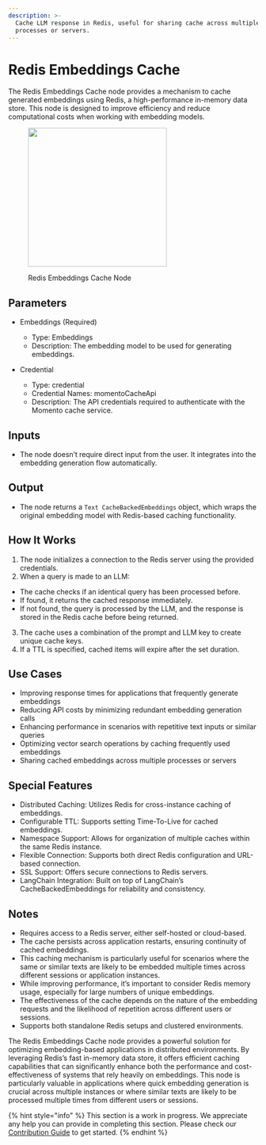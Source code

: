 ```yaml
---
description: >-
  Cache LLM response in Redis, useful for sharing cache across multiple
  processes or servers.
---
```


# Redis Embeddings Cache

The Redis Embeddings Cache node provides a mechanism to cache generated embeddings using Redis, a high-performance in-memory data store. This node is designed to improve efficiency and reduce computational costs when working with embedding models.

<figure><img src="../../../.gitbook/assets/up-001.png" alt="" width="280"><figcaption><p>Redis Embeddings Cache Node</p></figcaption></figure>

## Parameters

- Embeddings (Required)

  - Type: Embeddings
  - Description: The embedding model to be used for generating embeddings.

- Credential

  - Type: credential
  - Credential Names: momentoCacheApi
  - Description: The API credentials required to authenticate with the Momento cache service.

## Inputs

- The node doesn’t require direct input from the user. It integrates into the embedding generation flow automatically.

## Output

- The node returns a ```Text CacheBackedEmbeddings``` object, which wraps the original embedding model with Redis-based caching functionality.

## How It Works

1. The node initializes a connection to the Redis server using the provided credentials.
2. When a query is made to an LLM:
  - The cache checks if an identical query has been processed before.
  - If found, it returns the cached response immediately.
  - If not found, the query is processed by the LLM, and the response is stored in the Redis cache before being returned.
3. The cache uses a combination of the prompt and LLM key to create unique cache keys.
4. If a TTL is specified, cached items will expire after the set duration.

## Use Cases

- Improving response times for applications that frequently generate embeddings
- Reducing API costs by minimizing redundant embedding generation calls
- Enhancing performance in scenarios with repetitive text inputs or similar queries
- Optimizing vector search operations by caching frequently used embeddings
- Sharing cached embeddings across multiple processes or servers

## Special Features

- Distributed Caching: Utilizes Redis for cross-instance caching of embeddings.
- Configurable TTL: Supports setting Time-To-Live for cached embeddings.
- Namespace Support: Allows for organization of multiple caches within the same Redis instance.
- Flexible Connection: Supports both direct Redis configuration and URL-based connection.
- SSL Support: Offers secure connections to Redis servers.
- LangChain Integration: Built on top of LangChain’s CacheBackedEmbeddings for reliability and consistency.

## Notes

- Requires access to a Redis server, either self-hosted or cloud-based.
- The cache persists across application restarts, ensuring continuity of cached embeddings.
- This caching mechanism is particularly useful for scenarios where the same or similar texts are likely to be embedded multiple times across different sessions or application instances.
- While improving performance, it’s important to consider Redis memory usage, especially for large numbers of unique embeddings.
- The effectiveness of the cache depends on the nature of the embedding requests and the likelihood of repetition across different users or sessions.
- Supports both standalone Redis setups and clustered environments.

The Redis Embeddings Cache node provides a powerful solution for optimizing embedding-based applications in distributed environments. By leveraging Redis’s fast in-memory data store, it offers efficient caching capabilities that can significantly enhance both the performance and cost-effectiveness of systems that rely heavily on embeddings. This node is particularly valuable in applications where quick embedding generation is crucial across multiple instances or where similar texts are likely to be processed multiple times from different users or sessions.

{% hint style="info" %}
This section is a work in progress. We appreciate any help you can provide in completing this section. Please check our [Contribution Guide](../../../contributing/) to get started.
{% endhint %}
